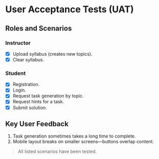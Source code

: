 # User Acceptance Tests (UAT)

## Roles and Scenarios

### Instructor
- [x] Upload syllabus (creates new topics).
- [x] Clear syllabus.

### Student
- [x] Registration.
- [x] Login.
- [x] Request task generation by topic.
- [x] Request hints for a task.
- [x] Submit solution.

## Key User Feedback
1. Task generation sometimes takes a long time to complete.
2. Mobile layout breaks on smaller screens—buttons overlap content.


> All listed scenarios have been tested.

